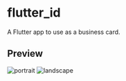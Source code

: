 # flutter_id

A Flutter app to use as a business card.

## Preview

![portrait](https://i.imgur.com/QqrkmOL.jpg) ![landscape](https://i.imgur.com/pAXUQpu.jpg)
